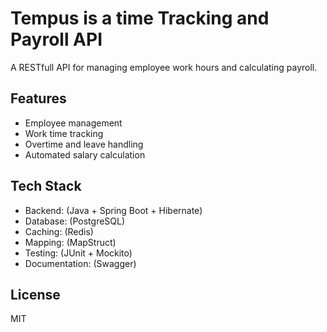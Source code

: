 # **Tempus** is a time Tracking and Payroll API  

A RESTfull API for managing employee work hours and calculating payroll.  

## Features  
- Employee management  
- Work time tracking  
- Overtime and leave handling  
- Automated salary calculation  

## Tech Stack  
- Backend: (Java + Spring Boot + Hibernate)  
- Database: (PostgreSQL)
- Caching: (Redis)
- Mapping: (MapStruct)
- Testing: (JUnit + Mockito)
- Documentation: (Swagger)

## License
MIT
